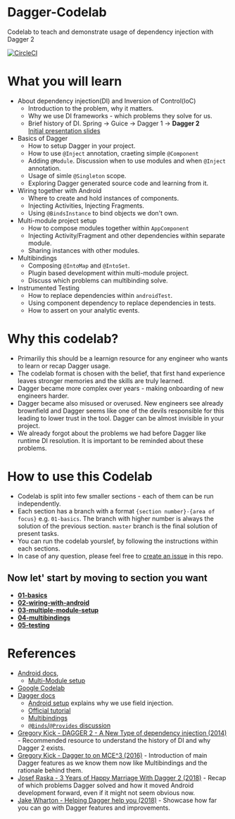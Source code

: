 
# Dagger-Codelab  
Codelab to teach and demonstrate usage of dependency injection with Dagger 2  
  
[![CircleCI](https://circleci.com/gh/jraska/Dagger-Codelab.svg?style=svg)](https://circleci.com/gh/jraska/Dagger-Codelab)  
  
# What you will learn  
- About dependency injection(DI) and Inversion of Control(IoC) 
  - Introduction to the problem, why it matters.  
  - Why we use DI frameworks - which problems they solve for us.  
  - Brief history of DI. Spring -> Guice -> Dagger 1 -> **Dagger 2**  
[Initial presentation slides](https://docs.google.com/presentation/d/1Yy6BdGQiZ8QQfT11Emwxs2F_bjAH4m9A8Ayz4luV2dw/edit?usp=sharing)  
- Basics of Dagger  
  - How to setup Dagger in your project.  
  - How to use `@Inject` annotation, craeting simple `@Component`  
  - Adding `@Module`. Discussion when to use modules and when `@Inject` annotation.  
  - Usage of simle `@Singleton` scope.  
  - Exploring Dagger generated source code and learning from it.  
- Wiring together with Android  
  - Where to create and hold instances of components.  
  - Injecting Activities, Injecting Fragments.  
  - Using `@BindsInstance` to bind objects we don't own.  
- Multi-module project setup  
  - How to compose modules together within `AppComponent`  
  - Injecting Activity/Fragment and other dependencies within separate module.  
  - Sharing instances with other modules.  
- Multibindings  
  - Composing `@IntoMap` and `@IntoSet`.  
  - Plugin based development within multi-module project.  
  - Discuss which problems can multibinding solve.  
- Instrumented Testing  
  - How to replace dependencies within `androidTest`.  
  - Using component dependency to replace dependencies in tests.  
  - How to assert on your analytic events.  
  
# Why this codelab?  
- Primariliy this should be a learnign resource for any engineer who wants to learn or recap Dagger usage.  
- The codelab format is chosen with the belief, that first hand experience leaves stronger memories and the skills are truly learned.  
- Dagger became more complex over years - making onboarding of new engineers harder.  
- Dagger became also misused or overused. New engineers see already brownfield and Dagger seems like one of the devils responsible for this leading to lower trust in the tool. Dagger can be almost invisible in your project.  
- We already forgot about the problems we had before Dagger like runtime DI resolution. It is important to be reminded about these problems.  
  
# How to use this Codelab  
- Codelab is split into few smaller sections - each of them can be run independently.  
- Each section has a branch with a format `{section number}-{area of focus}` e.g. `01-basics`. The branch with higher number is always the solution of the previous section. `master` branch is the final solution of present tasks.  
- You can run the codelab yourslef, by following the instructions within each sections.  
- In case of any question, please feel free to [create an issue](https://github.com/jraska/Dagger-Codelab/issues/new) in this repo.  
  
## Now let' start by moving to section you want  
- **[01-basics](https://github.com/jraska/Dagger-Codelab/tree/01-basics)**  
- **[02-wiring-with-android](https://github.com/jraska/Dagger-Codelab/tree/02-wiring-with-android)**  
- **[03-multiple-module-setup](https://github.com/jraska/Dagger-Codelab/tree/03-multiple-module-setup)**  
- **[04-multibindings](https://github.com/jraska/Dagger-Codelab/tree/04-multibindings)**  
- **[05-testing](https://github.com/jraska/Dagger-Codelab/tree/05-testing)**  
  
  
# References  
- [Android docs](https://developer.android.com/training/dependency-injection/dagger-basics),  
  - [Multi-Module setup](https://developer.android.com/training/dependency-injection/dagger-multi-module)  
- [Google Codelab](https://codelabs.developers.google.com/codelabs/android-dagger)  
- [Dagger docs](https://dagger.dev)  
  - [Android setup](https://dagger.dev/android) explains why we use field injection.  
  - [Official tutorial](https://dagger.dev/tutorial/)  
  - [Multibindings](https://dagger.dev/multibindings.html)  
  - [`@Binds`/`@Provides` discussion](https://dagger.dev/faq.html#what-do-i-do-instead)  
- [Gregory Kick - DAGGER 2 - A New Type of dependency injection (2014)](https://www.youtube.com/watch?v=oK_XtfXPkqw) - Recommended resource to understand the history of DI and why Dagger 2 exists.  
- [Gregory Kick - Dagger to on MCE^3 (2016)](https://www.youtube.com/watch?v=iwjXqRlEevg) - Introduction of main Dagger features as we know them now like Multibindings and the rationale behind them.  
- [Josef Raska - 3 Years of Happy Marriage With Dagger 2 (2018)](https://proandroiddev.com/3-years-of-happy-marriage-with-dagger-2-b1e1e0febaa7) - Recap of which problems Dagger solved and how it moved Android development forward, even if it might not seem obvious now.  
- [Jake Wharton - Helping Dagger help you (2018)](https://jakewharton.com/helping-dagger-help-you/) - Showcase how far you can go with Dagger features and improvements.
